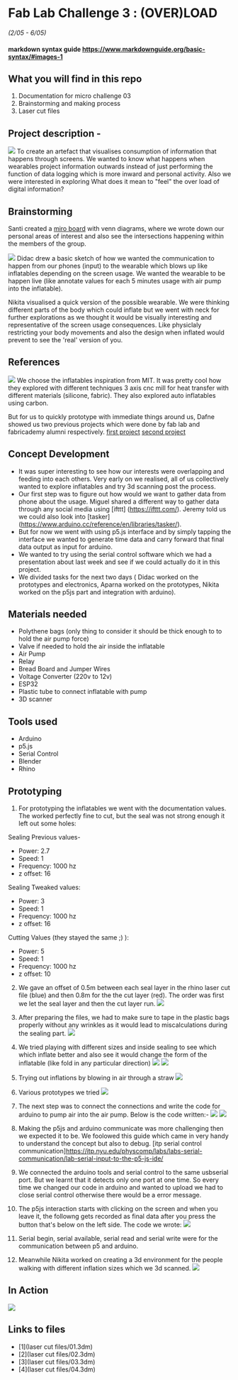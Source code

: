 # Fab Lab Challenge 3 : (OVER)LOAD
 *(2/05 - 6/05)*

 #### markdown syntax guide https://www.markdownguide.org/basic-syntax/#images-1

 ## What you will find in this repo
 1. Documentation for micro challenge 03
 2. Brainstorming and making process
 3. Laser cut files

 ## Project description -
 ![](images/overload.jpg)
 To create an artefact that visualises consumption of information that happens through screens. We wanted to know what happens when wearables project information outwards instead of just performing the function of data logging which is more inward and personal activity. Also we were interested in exploring What does it mean to "feel" the over load of digital information?

 ## Brainstorming
Santi created a [miro board](https://miro.com/app/board/uXjVO4T-S2o=/?share_link_id=336206314852) with venn diagrams, where we wrote down our personal areas of interest and also see the intersections happening within the members of the group.

![](images/idea.png)
 Didac drew a basic sketch of how we wanted the communication to happen from our phones (input) to the wearable which blows up like inflatables depending on the screen usage. We wanted the wearable to be happen live (like annotate values for each 5 minutes usage with air pump into the inflatable).

 Nikita visualised a quick version of the possible wearable. We were thinking different parts of the body which could inflate but we went with neck for further explorations as we thought it would be visually interesting and representative of the screen usage consequences. Like physiclaly restricting your body movements and also the design when inflated would prevent to see the 'real' version of you.

 ## References
  ![](images/reference.png)
  We choose the inflatables inspiration from MIT. It was pretty cool how they explored with different techniques 3 axis cnc mill for heat transfer with different materials (silicone, fabric). They also explored auto inflatables using carbon.

  But for us to quickly prototype with immediate things around us, Dafne showed us two previous projects which were done by fab lab and fabricademy alumni respectively.
  [first project](https://class.textile-academy.org/2022/saskia-helinska/finalproject.html)
  [second project](https://fabacademy.org/2018/labs/barcelona/students/javier-alboguijarro/week16.html)

 ## Concept Development
 - It was super interesting to see how our interests were overlapping and feeding into each others. Very early on we realised, all of us collectively wanted to explore inflatables and try 3d scanning post the process.
 - Our first step was to figure out how would we want to gather data from phone about the usage. Miguel shared a different way to gather data through any social media using [ifttt] (https://ifttt.com/). Jeremy told us we could also look into [tasker] (https://www.arduino.cc/reference/en/libraries/tasker/).
 - But for now we went with using p5.js interface and by simply tapping the interface we wanted to generate time data and carry forward that final data output as input for arduino.
 - We wanted to try using the serial control software which we had a presentation about last week and see if we could actually do it in this project.
 - We divided tasks for the next two days ( Didac worked on the prototypes and electronics, Aparna worked on the prototypes, Nikita worked on the p5js part and integration with arduino).

 ## Materials needed
 - Polythene bags (only thing to consider it should be thick enough to to hold the air pump force)
 - Valve if needed to hold the air inside the inflatable
 - Air Pump
 - Relay
 - Bread Board and Jumper Wires
 - Voltage Converter (220v to 12v)
 - ESP32
 - Plastic tube to connect inflatable with pump
 - 3D scanner

 ## Tools used
 - Arduino
 - p5.js
 - Serial Control
 - Blender
 - Rhino

 ## Prototyping
 1. For prototyping the inflatables we went with the documentation values. The worked perfectly fine to cut, but the seal was not strong enough it left out some holes:

 Sealing Previous values-
 - Power: 2.7
 - Speed: 1
 - Frequency: 1000 hz
 - z offset: 16

 Sealing Tweaked values:
 - Power: 3
 - Speed: 1
 - Frequency: 1000 hz
 - z offset: 16

 Cutting Values (they stayed the same ;) ):
 - Power: 5
 - Speed: 1
 - Frequency: 1000 hz
 - z offset: 10
2. We gave an offset of 0.5m between each seal layer in the rhino laser cut file (blue) and then 0.8m for the the cut layer (red). The order was first we let the seal layer and then the cut layer run.
 ![](images/01.jpg)

3. After preparing the files, we had to make sure to tape in the plastic bags properly without any wrinkles as it would lead to miscalculations during the sealing part.
![](images/03.jpg)

4. We tried playing with different sizes and inside sealing to see which which inflate better and also see it would change the form of the inflatable (like fold in any particular direction)
![](images/04.jpg)
![](images/05.jpg)

5. Trying out inflations by blowing in air through a straw
![](images/6.gif)

6. Various prototypes we tried
![](images/09.jpg)

7. The next step was to connect the connections and write the code for arduino to pump air into the air pump. Below is the code written:-
![](images/07.jpeg)
![](images/08.jpeg)

8. Making the p5js and arduino communicate was more challenging then we expected it to be. We foolowed this guide which came in very handy to understand the concept but also to debug. [itp serial control communication]https://itp.nyu.edu/physcomp/labs/labs-serial-communication/lab-serial-input-to-the-p5-js-ide/

9. We connected the arduino tools and serial control to the same usbserial port. But we learnt that it  detects only one port at one time. So every time we changed our code in arduino and wanted to upload we had to close serial control otherwise there would be a error message.

10. The p5js interaction starts with clicking on the screen and when you leave it, the followng gets recorded as final data after you press the button that's below on the left side. The code we wrote:
![](images/010.png)

11. Serial begin, serial available, serial read and serial write were for the communication between p5 and arduino.

12. Meanwhile Nikita worked on creating a 3d environment for the people walking with different inflation sizes which we 3d scanned.
![](images/009.jpeg)

 ## In Action
 ![](images/10.jpg)

 ## Links to files
 - [1](laser cut files/01.3dm)
 - [2](laser cut files/02.3dm)
 - [3](laser cut files/03.3dm)
 - [4](laser cut files/04.3dm)
